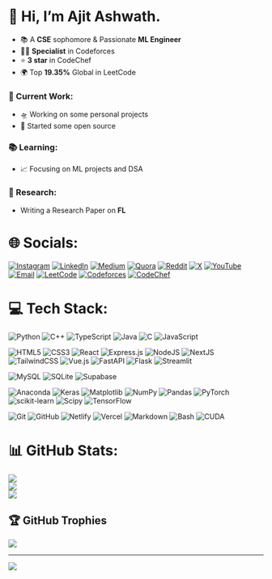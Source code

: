 # 👋 Hi, I’m Ajit Ashwath.
- 📚 A **CSE** sophomore & Passionate **ML Engineer**
- 🧑‍💻 **Specialist** in Codeforces<br>
- ⭐ **3 star** in CodeChef<br>
- 🌍 Top **19.35%** Global in LeetCode<br>


### 🚀 Current Work:
- 🛸 Working on some personal projects<br>
- 📝 Started some open source

### 📚 Learning:
- 📈 Focusing on ML projects and DSA<br>

### 📝 Research:
- Writing a Research Paper on **FL**

# 🌐 Socials:
[![Instagram](https://img.shields.io/badge/Instagram-%23E4405F.svg?logo=Instagram&logoColor=white)](https://instagram.com/ajitashwathr) [![LinkedIn](https://img.shields.io/badge/LinkedIn-%230077B5.svg?logo=linkedin&logoColor=white)](https://linkedin.com/in/ajitashwathr10) [![Medium](https://img.shields.io/badge/Medium-12100E?logo=medium&logoColor=white)](https://medium.com/@ajitashwathr18) [![Quora](https://img.shields.io/badge/Quora-%23B92B27.svg?logo=Quora&logoColor=white)](https://quora.com/profile/Ajit-Ashwath-2) [![Reddit](https://img.shields.io/badge/Reddit-%23FF4500.svg?logo=Reddit&logoColor=white)](https://reddit.com/user/ajitashwathr) [![X](https://img.shields.io/badge/X-black.svg?logo=X&logoColor=white)](https://x.com/ajitashwath_r) [![YouTube](https://img.shields.io/badge/YouTube-%23FF0000.svg?logo=YouTube&logoColor=white)](https://youtube.com/channel/UCAVna0kTkKTMaB9l-7-9eGQ) [![Email](https://img.shields.io/badge/Email-D14836?logo=gmail&logoColor=white)](mailto:ajitashwathr18@gmail.com) [![LeetCode](https://img.shields.io/badge/LeetCode-000000?logo=LeetCode&logoColor=#white)](https://leetcode.com/u/introvertedcapybara/) [![Codeforces](https://img.shields.io/badge/Codeforces-000000?logo=Codeforces&logoColor=#white)](https://codeforces.com/profile/introvertedcapybara) [![CodeChef](https://img.shields.io/badge/CodeChef-%23964B00.svg?logo=CodeChef&logoColor=white)](https://www.codechef.com/users/introcapybara)

# 💻 Tech Stack:
![Python](https://img.shields.io/badge/python-3670A0?style=for-the-badge&logo=python&logoColor=ffdd54) ![C++](https://img.shields.io/badge/c++-%2300599C.svg?style=for-the-badge&logo=c%2B%2B&logoColor=white)
![TypeScript](https://img.shields.io/badge/typescript-%23007ACC.svg?style=for-the-badge&logo=typescript&logoColor=white) ![Java](https://img.shields.io/badge/java-%23ED8B00.svg?style=for-the-badge&logo=openjdk&logoColor=white) ![C](https://img.shields.io/badge/c-%2300599C.svg?style=for-the-badge&logo=c&logoColor=white) ![JavaScript](https://img.shields.io/badge/javascript-%23323330.svg?style=for-the-badge&logo=javascript&logoColor=%23F7DF1E)

![HTML5](https://img.shields.io/badge/html5-%23E34F26.svg?style=for-the-badge&logo=html5&logoColor=white) ![CSS3](https://img.shields.io/badge/css3-%231572B6.svg?style=for-the-badge&logo=css3&logoColor=white) ![React](https://img.shields.io/badge/react-%231572B6.svg?style=for-the-badge&logo=react&logoColor=white) ![Express.js](https://img.shields.io/badge/express.js-%23404d59.svg?style=for-the-badge&logo=express&logoColor=%2361DAFB) ![NodeJS](https://img.shields.io/badge/node.js-6DA55F?style=for-the-badge&logo=node.js&logoColor=white) ![NextJS](https://img.shields.io/badge/Next-black?style=for-the-badge&logo=next.js&logoColor=white) ![TailwindCSS](https://img.shields.io/badge/tailwindcss-%2338B2AC.svg?style=for-the-badge&logo=tailwind-css&logoColor=white) ![Vue.js](https://img.shields.io/badge/vue.js-%2335495e.svg?style=for-the-badge&logo=vuedotjs&logoColor=%234FC08D) ![FastAPI](https://img.shields.io/badge/FastAPI-005571?style=for-the-badge&logo=fastapi) ![Flask](https://img.shields.io/badge/flask-%23000.svg?style=for-the-badge&logo=flask&logoColor=white) ![Streamlit](https://img.shields.io/badge/Streamlit-%23FE4B4B.svg?style=for-the-badge&logo=streamlit&logoColor=white)

![MySQL](https://img.shields.io/badge/mysql-4479A1.svg?style=for-the-badge&logo=mysql&logoColor=white) ![SQLite](https://img.shields.io/badge/sqlite-%2307405e.svg?style=for-the-badge&logo=sqlite&logoColor=white)  ![Supabase](https://img.shields.io/badge/Supabase-3ECF8E?style=for-the-badge&logo=supabase&logoColor=white) 

![Anaconda](https://img.shields.io/badge/Anaconda-%2344A833.svg?style=for-the-badge&logo=anaconda&logoColor=white) ![Keras](https://img.shields.io/badge/Keras-%23D00000.svg?style=for-the-badge&logo=Keras&logoColor=white) ![Matplotlib](https://img.shields.io/badge/Matplotlib-%23ffffff.svg?style=for-the-badge&logo=Matplotlib&logoColor=black) ![NumPy](https://img.shields.io/badge/numpy-%23013243.svg?style=for-the-badge&logo=numpy&logoColor=white) ![Pandas](https://img.shields.io/badge/pandas-%23150458.svg?style=for-the-badge&logo=pandas&logoColor=white) ![PyTorch](https://img.shields.io/badge/PyTorch-%23EE4C2C.svg?style=for-the-badge&logo=PyTorch&logoColor=white) ![scikit-learn](https://img.shields.io/badge/scikit--learn-%23F7931E.svg?style=for-the-badge&logo=scikit-learn&logoColor=white) ![Scipy](https://img.shields.io/badge/SciPy-%230C55A5.svg?style=for-the-badge&logo=scipy&logoColor=%white) ![TensorFlow](https://img.shields.io/badge/TensorFlow-%23FF6F00.svg?style=for-the-badge&logo=TensorFlow&logoColor=white) 

![Git](https://img.shields.io/badge/git-%23F05033.svg?style=for-the-badge&logo=git&logoColor=white) ![GitHub](https://img.shields.io/badge/github-%23121011.svg?style=for-the-badge&logo=github&logoColor=white) ![Netlify](https://img.shields.io/badge/netlify-%23000000.svg?style=for-the-badge&logo=netlify&logoColor=#00C7B7) ![Vercel](https://img.shields.io/badge/vercel-%23000000.svg?style=for-the-badge&logo=vercel&logoColor=white) ![Markdown](https://img.shields.io/badge/markdown-%23000000.svg?style=for-the-badge&logo=markdown&logoColor=white) ![Bash](https://img.shields.io/badge/bash_script-%23121011.svg?style=for-the-badge&logo=gnu-bash&logoColor=white) ![CUDA](https://img.shields.io/badge/cuda-000000.svg?style=for-the-badge&logo=nVIDIA&logoColor=green)

# 📊 GitHub Stats:
![](https://github-readme-stats.vercel.app/api?username=ajitashwathr10&theme=midnight-purple&hide_border=false&include_all_commits=false&count_private=false)<br/>
![](https://github-readme-streak-stats.herokuapp.com/?user=ajitashwathr10&theme=midnight-purple&hide_border=false)<br/>
![](https://github-readme-stats.vercel.app/api/top-langs/?username=ajitashwathr10&theme=midnight-purple&hide_border=false&include_all_commits=false&count_private=false&layout=compact)

## 🏆 GitHub Trophies
![](https://github-profile-trophy.vercel.app/?username=ajitashwathr10&theme=radical&no-frame=true&no-bg=false&margin-w=4)

---
[![](https://visitcount.itsvg.in/api?id=ajitashwathr10&icon=0&color=11)](https://visitcount.itsvg.in)
